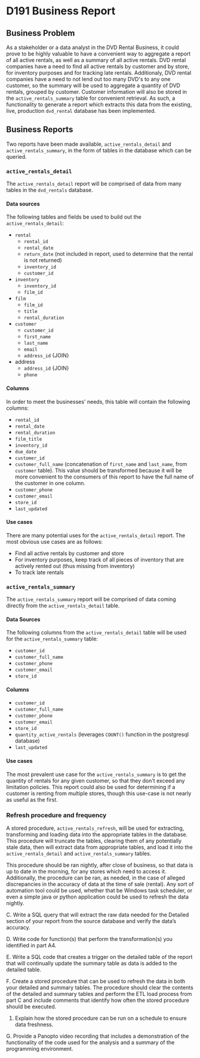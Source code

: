 # D191 Business Report

## Business Problem

As a stakeholder or a data analyst in the DVD Rental Business, it could prove to be highly valuable to have a convenient way to aggregate a report of all active rentals, as well as a summary of all active rentals. DVD rental companies have a need to find all active rentals by customer and by store, for inventory purposes and for tracking late rentals. Additionaly, DVD rental companies have a need to not lend out too many DVD's to any one customer, so the summary will be used to aggregate a quantity of DVD rentals, grouped by customer. Customer information will also be stored in the `active_rentals_summary` table for convenient retrieval. As such, a functionality to generate a report which extracts this data from the existing, live, production `dvd_rental` database has been implemented.

## Business Reports

Two reports have been made available, `active_rentals_detail` and `active_rentals_summary`, in the form of tables in the database which can be queried.

### `active_rentals_detail`

The `active_rentals_detail` report will be comprised of data from many tables in the `dvd_rentals` database.

#### Data sources

The following tables and fields be used to build out the `active_rentals_detail`:

- `rental`
  - `rental_id`
  - `rental_date`
  - `return_date` (not included in report, used to determine that the rental is not returned)
  - `inventory_id`
  - `customer_id`
- `inventory`
  - `inventory_id`
  - `film_id`
- `film`
  - `film_id`
  - `title`
  - `rental_duration`
- `customer`
  - `customer_id`
  - `first_name`
  - `last_name`
  - `email`
  - `address_id` {JOIN}
- address
  - `address_id` {JOIN}
  - `phone`

#### Columns

In order to meet the businesses' needs, this table will contain the following columns:

- `rental_id`
- `rental_date`
- `rental_duration`
- `film_title`
- `inventory_id`
- `due_date`
- `customer_id`
- `customer_full_name` (concatenation of `first_name` and `last_name`, from `customer` table). This value should be transformed because
  it will be more convenient to the consumers of this report to have the full name of the customer in one column.
- `customer_phone`
- `customer_email`
- `store_id`
- `last_updated`

#### Use cases

There are many potential uses for the `active_rentals_detail` report.
The most obvious use cases are as follows:

- Find all active rentals by customer and store
- For inventory purposes, keep track of all pieces of inventory that are actively rented out (thus missing from inventory)
- To track late rentals

### `active_rentals_summary`

The `active_rentals_summary` report will be comprised of data coming directly from the `active_rentals_detail` table.

#### Data Sources

The following columns from the `active_rentals_detail` table will be used for the `active_rentals_summary` table:

- `customer_id`
- `customer_full_name`
- `customer_phone`
- `customer_email`
- `store_id`

#### Columns

- `customer_id`
- `customer_full_name`
- `customer_phone`
- `customer_email`
- `store_id`
- `quantity_active_rentals` (leverages `COUNT()` function in the postgresql database)
- `last_updated`

#### Use cases

The most prevalent use case for the `active_rentals_summary` is to get the quantity of rentals for any given customer, so that they don't exceed any limitation policies. This report could also be used for determining if a customer is renting from multiple stores, though this use-case is not nearly as useful as the first.

### Refresh procedure and frequency

A stored procedure, `active_rentals_refresh`, will be used for extracting, transforming and loading data into the appropriate tables in the database. This procedure will truncate the tables, clearing them of any potentially stale data, then will extract data from appropriate tables, and load it into the `active_rentals_detail` and `active_rentals_summary` tables.

This procedure should be ran nightly, after close of business, so that data is up to date in the morning, for any stores which need to access it. Additionally, the procedure can be ran, as needed, in the case of alleged discrepancies in the accuracy of data at the time of sale (rental). Any sort of automation tool could be used, whether that be Windows task scheduler, or even a simple java or python application could be used to refresh the data nightly.

C. Write a SQL query that will extract the raw data needed for the Detailed section of your report from the source database and verify the data’s accuracy.

D. Write code for function(s) that perform the transformation(s) you identified in part A4.

E. Write a SQL code that creates a trigger on the detailed table of the report that will continually update the summary table as data is added to the detailed table.

F. Create a stored procedure that can be used to refresh the data in both your detailed and summary tables. The procedure should clear the contents of the detailed and summary tables and perform the ETL load process from part C and include comments that identify how often the stored procedure should be executed.

1.  Explain how the stored procedure can be run on a schedule to ensure data freshness.

G. Provide a Panopto video recording that includes a demonstration of the functionality of the code used for the analysis and a summary of the programming environment.
